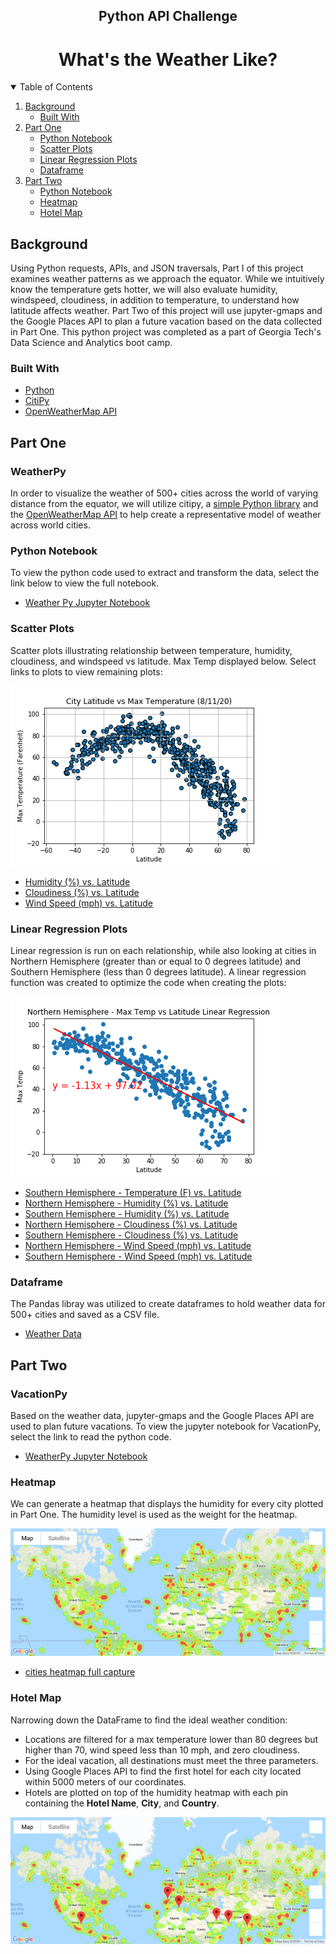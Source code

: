 
<p align="center">
 <h2 align="center"> Python API Challenge </h2>
 <h1 align="center"> What's the Weather Like? </h1>
</p>

<!-- TABLE OF CONTENTS -->
<details open="open">
  <summary>Table of Contents</summary>
  <ol>
    <li>
      <a href="#background">Background</a>
      <ul>
        <li><a href="#built-with">Built With</a></li>
      </ul>
    </li>
    <li>
      <a href="#part-one">Part One</a>
      <ul>
        <li><a href="#python-notebook">Python Notebook</a></li>
        <li><a href="#scatter-plots">Scatter Plots</a></li>
        <li><a href="#linear-regression-plots">Linear Regression Plots</a></li>
        <li><a href="#dataframe">Dataframe</a></li>
      </ul>
    </li>
    <li>
      <a href="#part-two">Part Two</a>
      <ul>
        <li><a href="#python-notebook">Python Notebook</a></li>
        <li><a href="#heatmap">Heatmap</a></li>
        <li><a href="#hotel-map">Hotel Map</a></li>
      </ul>
    </li>
  </ol>
</details>

<!-- Background -->
## Background

Using Python requests, APIs, and JSON traversals, Part I of this project examines weather patterns as we approach the equator. While we intuitively know the temperature gets hotter, we will also evaluate humidity, windspeed, cloudiness, in addition to temperature, to understand how latitude affects weather. Part Two of this project will use jupyter-gmaps and the Google Places API to plan a future vacation based on the data collected in Part One. This python project was completed as a part of Georgia Tech's Data Science and Analytics boot camp.

### Built With
* [Python](https://www.python.org/)
* [CitiPy](https://pypi.python.org/pypi/citipy)
* [OpenWeatherMap API](https://openweathermap.org/api)


## Part One
### WeatherPy 

In order to visualize the weather of 500+ cities across the world of varying distance from the equator, we will utilize citipy, a [simple Python library](https://pypi.python.org/pypi/citipy) and the [OpenWeatherMap API](https://openweathermap.org/api) to help create a representative model of weather across world cities.

### Python Notebook
To view the python code used to extract and transform the data, select the link below to view the full notebook.
* [Weather Py Jupyter Notebook](https://nbviewer.jupyter.org/github/asmvm/Python_API_Challenge/blob/master/Weather_Py/WeatherPy_main.ipynb)

### Scatter Plots
Scatter plots illustrating relationship between temperature, humidity, cloudiness, and windspeed vs latitude. Max Temp displayed below. Select links to plots to view remaining plots:

![Temperature (F) vs. Latitude](saved_figures/lat_vs_maxtemp.png)
* [Humidity (%) vs. Latitude](saved_figures/lat_vs_humidity.png)
* [Cloudiness (%) vs. Latitude](saved_figures/lat_vs_cloudiness.png)
* [Wind Speed (mph) vs. Latitude](saved_figures/lat_vs_windspeed.png)


### Linear Regression Plots
Linear regression is run on each relationship, while also looking at cities in Northern Hemisphere (greater than or equal to 0 degrees latitude) and Southern Hemisphere (less than 0 degrees latitude). A linear regression function was created to optimize the code when creating the plots:

![Northern Hemisphere - Temperature (F) vs. Latitude](saved_figures/northernhem_maxtemp_vs_lat.png)
* [Southern Hemisphere - Temperature (F) vs. Latitude](saved_figures/southern_hem_maxtemp_vs_lat.png)
* [Northern Hemisphere - Humidity (%) vs. Latitude](saved_figures/northern_hem_humidity_vs_lat.png)
* [Southern Hemisphere - Humidity (%) vs. Latitude](saved_figures/southern_hem_humidity_vs_lat.png)
* [Northern Hemisphere - Cloudiness (%) vs. Latitude](saved_figures/northern_hem_cloudiness_vs_lat.png)
* [Southern Hemisphere - Cloudiness (%) vs. Latitude](saved_figures/southern_hem_cloudiness_vs_lat.png)
* [Northern Hemisphere - Wind Speed (mph) vs. Latitude](saved_figures/northern_hem_windspeed_vs_lat.png)
* [Southern Hemisphere - Wind Speed (mph) vs. Latitude](saved_figures/southern_hem_windspeed_vs_lat.png)

### Dataframe
The Pandas libray was utilized to create dataframes to hold weather data for 500+ cities and saved as a CSV file. 
* [Weather Data](Weather_Py/clean_city_data.csv)


## Part Two
### VacationPy

Based on the weather data, jupyter-gmaps and the Google Places API are used to plan future vacations. To view the jupyter notebook for VacationPy, select the link to read the python code. 
* [WeatherPy Jupyter Notebook](https://nbviewer.jupyter.org/github/asmvm/Python_API_Challenge/blob/master/Vacation_Py/VacationPy_main.ipynb)

### Heatmap
We can generate a heatmap that displays the humidity for every city plotted in Part One. The humidity level is used as the weight for the heatmap.

![Cities Heatmap](saved_figures/humidity_heatmap.png)
* [cities heatmap full capture](saved_figures/heatmap_large_img_2021.PNG)

### Hotel Map
Narrowing down the DataFrame to find the ideal weather condition: 
* Locations are filtered for a max temperature lower than 80 degrees but higher than 70, wind speed less than 10 mph, and zero cloudiness.
* For the ideal vacation, all destinations must meet the three parameters.
* Using Google Places API to find the first hotel for each city located within 5000 meters of our coordinates.
* Hotels are plotted on top of the humidity heatmap with each pin containing the **Hotel Name**, **City**, and **Country**.

![Hotel Map](saved_figures/hotels_over_heatmap.png)

